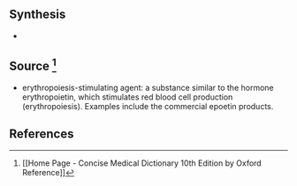 ## Synthesis
- 
## Source [^1]
- erythropoiesis-stimulating agent: a substance similar to the hormone erythropoietin, which stimulates red blood cell production (erythropoiesis). Examples include the commercial epoetin products.
## References

[^1]: [[Home Page - Concise Medical Dictionary 10th Edition by Oxford Reference]]